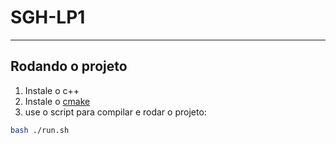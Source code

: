 # SGH-LP1


----------
## Rodando o projeto

1. Instale o c++
2. Instale o [cmake](https://cmake.org/download/)  
3. use o script para compilar e rodar o projeto:

```bash
bash ./run.sh
```
